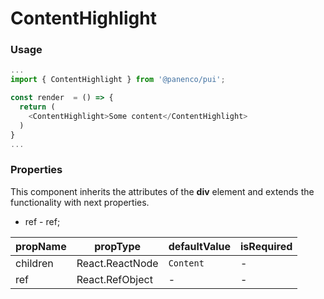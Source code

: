 # ContentHighlight

### Usage

```js
...
import { ContentHighlight } from '@panenco/pui';

const render  = () => {
  return (
    <ContentHighlight>Some content</ContentHighlight>
  )
}
...
```

<!-- STORY -->

### Properties

This component inherits the attributes of the **div** element and extends the functionality with next properties.

- ref - ref;

| propName | propType        | defaultValue | isRequired |
| -------- | --------------- | ------------ | ---------- |
| children | React.ReactNode | `Content`    | -          |
| ref      | React.RefObject | -            | -          |
